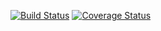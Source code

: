 [![Build Status](https://app.travis-ci.com/leelearner/swe1-app.svg?token=spjBkKxvjMxfST29RrUf&branch=master)](https://app.travis-ci.com/leelearner/swe1-app)
[![Coverage Status](https://coveralls.io/repos/github/leelearner/swe1-app/badge.svg)](https://coveralls.io/github/leelearner/swe1-app)
